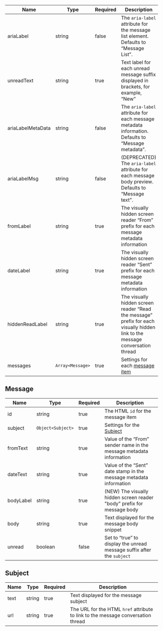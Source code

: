 | Name              | Type             | Required | Description                                                                                                                  |
| ----------------- | ---------------- | -------- | ---------------------------------------------------------------------------------------------------------------------------- |
| ariaLabel         | string           | false    | The `aria-label` attribute for the message list element. Defaults to “Message List”.                                         |
| unreadText        | string           | true     | Text label for each unread message suffix displayed in brackets, for example, “New”                                          |
| ariaLabelMetaData | string           | false    | The `aria-label` attribute for each message metadata information. Defaults to “Message metadata”.                            |
| ariaLabelMsg      | string           | false    | (DEPRECATED) The `aria-label` attribute for each message body preview. Defaults to “Message text”.                           |
| fromLabel         | string           | true     | The visually hidden screen reader “From” prefix for each message metadata information                                        |
| dateLabel         | string           | true     | The visually hidden screen reader “Sent” prefix for each message metadata information                                        |
| hiddenReadLabel   | string           | true     | The visually hidden screen reader “Read the message” prefix for each visually hidden link to the message conversation thread |
| messages          | `Array<Message>` | true     | Settings for each [message item](#message)                                                                                   |

## Message

| Name      | Type              | Required | Description                                                            |
| --------- | ----------------- | -------- | ---------------------------------------------------------------------- |
| id        | string            | true     | The HTML `id` for the message item                                     |
| subject   | `Object<Subject>` | true     | Settings for the [Subject](#subject)                                   |
| fromText  | string            | true     | Value of the “From” sender name in the message metadata information    |
| dateText  | string            | true     | Value of the “Sent” date stamp in the message metadata information     |
| bodyLabel | string            | true     | (NEW) The visually hidden screen reader "body" prefix for message body |
| body      | string            | true     | Text displayed for the message body snippet                            |
| unread    | boolean           | false    | Set to “true” to display the unread message suffix after the `subject` |

## Subject

| Name | Type   | Required | Description                                                                      |
| ---- | ------ | -------- | -------------------------------------------------------------------------------- |
| text | string | true     | Text displayed for the message subject                                           |
| url  | string | true     | The URL for the HTML `href` attribute to link to the message conversation thread |

